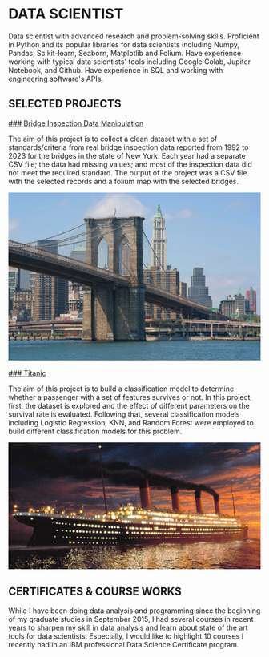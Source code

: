 # DATA SCIENTIST
Data scientist with advanced research and problem-solving skills. Proficient in Python and its popular libraries for data scientists including Numpy, Pandas, Scikit-learn, Seaborn, Matplotlib and Folium. Have experience working with typical data scientists' tools including Google Colab, Jupiter Notebook, and Github. Have experience in SQL and working with engineering software's APIs.

## SELECTED PROJECTS

<a href="https://github.com/Chehrazi94/Bridge_Inspection_Data_Manipulation">### Bridge Inspection Data Manipulation</a>

The aim of this project is to collect a clean dataset with a set of standards/criteria from real bridge inspection data reported from 1992 to 2023 for the bridges in the state of New York. Each year had a separate CSV file; the data had missing values; and most of the inspection data did not meet the required standard. The output of the project was a CSV file with the selected records and a folium map with the selected bridges.

<img src="Image\Brooklyn-Bridge.jpg">

<a href="https://github.com/Chehrazi94/Titanic-Classification">### Titanic</a>

The aim of this project is to build a classification model to determine whether a passenger with a set of features survives or not. In this project, first, the dataset is explored and the effect of different parameters on the survival rate is evaluated. Following that, several classification models including Logistic Regression, KNN, and Random Forest were employed to build different classification models for this problem.

<img src="Image\Titanic.jpg">

## CERTIFICATES & COURSE WORKS
While I have been doing data analysis and programming since the beginning of my graduate studies in September 2015, I had several courses in recent years to sharpen my skill in data analysis and learn about state of the art tools for data scientists. Especially, I would like to highlight 10 courses I recently had in an IBM professional Data Science Certificate program.
<div data-iframe-width="150" data-iframe-height="270" data-share-badge-id="1182e1ab-5ec4-4c29-abd7-85e92f855b34" data-share-badge-host="https://www.credly.com"></div><script type="text/javascript" async src="//cdn.credly.com/assets/utilities/embed.js"></script>
